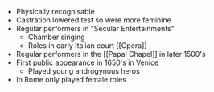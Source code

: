 - Physically recognisable
- Castration lowered test so were more feminine
- Regular performers in "Secular Entertainments"
	- Chamber singing 
	- Roles in early Italian court [[Opera]]
- Regular performers in the [[Papal Chapel]] in later 1500's
- First public appearance in 1650's in Venice
	- Played young androgynous heros
- In Rome only played female roles 
